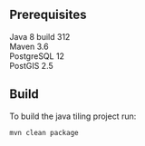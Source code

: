 
## Prerequisites

Java 8 build 312\
Maven 3.6\
PostgreSQL 12\
PostGIS 2.5

## Build 

To build the java tiling project run:
```bash
mvn clean package
```
